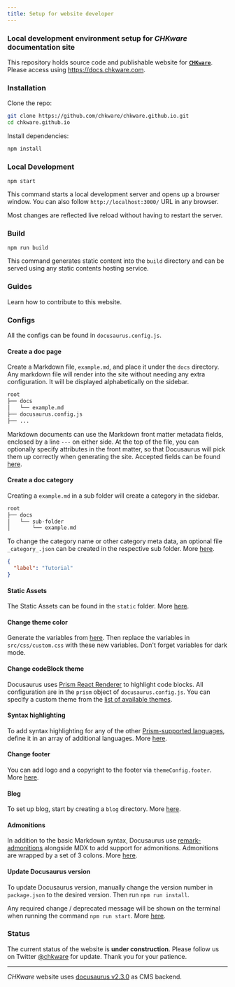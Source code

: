 ```yaml
---
title: Setup for website developer 
---
```


### Local development environment setup for *CHKware* documentation site

This repository holds source code and publishable website for [**`CHKware`**](https://github.com/chkware/cli#readme). Please access using https://docs.chkware.com.

### Installation

Clone the repo:

```sh
git clone https://github.com/chkware/chkware.github.io.git
cd chkware.github.io
```

Install dependencies:

```sh
npm install
```

### Local Development

```
npm start
```

This command starts a local development server and opens up a browser window. You can also follow `http://localhost:3000/` URL in any browser.

Most changes are reflected live reload without having to restart the server.

### Build

```
npm run build
```

This command generates static content into the `build` directory and can be served using any static contents hosting service.

### Guides

Learn how to contribute to this website.

### Configs

All the configs can be found in `docusaurus.config.js`.

#### Create a doc page

Create a Markdown file, `example.md`, and place it under the `docs` directory. Any markdown file will render into the site without needing any extra configuration. It will be displayed alphabetically on the sidebar.

```bash
root
├── docs
│   └── example.md
├── docusaurus.config.js
├── ...
```

Markdown documents can use the Markdown front matter metadata fields, enclosed by a line `---` on either side. At the top of the file, you can optionally specify attributes in the front matter, so that Docusaurus will pick them up correctly when generating the site. Accepted fields can be found [here](https://docusaurus.io/docs/next/api/plugins/@docusaurus/plugin-content-docs#markdown-front-matter).

#### Create a doc category

Creating a `example.md` in a sub folder will create a category in the sidebar.

```bash
root
├── docs
│   └── sub-folder
│       └── example.md
```

To change the category name or other category meta data, an optional file `_category_.json` can be created in the respective sub folder. More [here](https://docusaurus.io/docs/next/sidebar/autogenerated#autogenerated-sidebar-metadata).

```json
{
  "label": "Tutorial"
}
```

#### Static Assets

The Static Assets can be found in the `static` folder. More [here](https://docusaurus.io/docs/next/static-assets).

#### Change theme color

Generate the variables from [here](https://docusaurus.io/docs/next/styling-layout#styling-your-site-with-infima). Then replace the variables in `src/css/custom.css` with these new variables. Don't forget variables for dark mode.

#### Change codeBlock theme

Docusaurus uses [Prism React Renderer](https://github.com/FormidableLabs/prism-react-renderer) to highlight code blocks. All configuration are in the `prism` object of `docusaurus.config.js`. You can specify a custom theme from the [list of available themes](https://github.com/FormidableLabs/prism-react-renderer/tree/master/src/themes).

#### Syntax highlighting

To add syntax highlighting for any of the other [Prism-supported languages](https://prismjs.com/#supported-languages), define it in an array of additional languages. More [here](https://docusaurus.io/docs/next/markdown-features/code-blocks#supported-languages).

#### Change footer

You can add logo and a copyright to the footer via `themeConfig.footer`. More [here](https://docusaurus.io/docs/next/api/themes/configuration#footer-1).

#### Blog

To set up blog, start by creating a `blog` directory. More [here](https://docusaurus.io/docs/next/blog).

#### Admonitions

In addition to the basic Markdown syntax, Docusaurus use [remark-admonitions](https://github.com/elviswolcott/remark-admonitions) alongside MDX to add support for admonitions. Admonitions are wrapped by a set of 3 colons. More [here](https://docusaurus.io/docs/next/markdown-features/admonitions).

#### Update Docusaurus version

To update Docusaurus version, manually change the version number in `package.json` to the desired version. Then run `npm run install`.

Any required change / deprecated message will be shown on the terminal when running the command `npm run start`. More [here](https://docusaurus.io/docs/next/installation#updating-your-docusaurus-version).

### Status

The current status of the website is **under construction**. Please follow us on Twitter [@chkware](https://twitter.com/chkware) for update. Thank you for your patience.

---

*CHKware* website uses [docusaurus v2.3.0](https://github.com/facebook/docusaurus/releases/tag/v2.3.0) as CMS backend.
